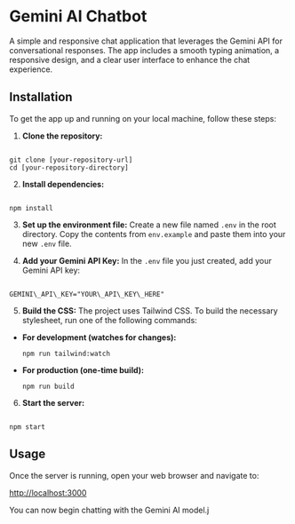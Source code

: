 # Gemini AI Chatbot

A simple and responsive chat application that leverages the Gemini API for conversational responses. The app includes a smooth typing animation, a responsive design, and a clear user interface to enhance the chat experience.

## Installation

To get the app up and running on your local machine, follow these steps:

1. **Clone the repository:**

```

git clone [your-repository-url]
cd [your-repository-directory]

```

2. **Install dependencies:**

```

npm install

```

3. **Set up the environment file:**
Create a new file named `.env` in the root directory. Copy the contents from `env.example` and paste them into your new `.env` file.

4. **Add your Gemini API Key:**
In the `.env` file you just created, add your Gemini API key:

```

GEMINI\_API\_KEY="YOUR\_API\_KEY\_HERE"

````

5. **Build the CSS:**
The project uses Tailwind CSS. To build the necessary stylesheet, run one of the following commands:

* **For development (watches for changes):**

  ```
  npm run tailwind:watch
  
  ```

* **For production (one-time build):**

  ```
  npm run build
  
  ```

6. **Start the server:**

```

npm start

```

## Usage

Once the server is running, open your web browser and navigate to:

[http://localhost:3000](https://www.google.com/search?q=http://localhost:3000)

You can now begin chatting with the Gemini AI model.j

